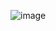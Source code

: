 ![image](https://github.com/AmxnP/deal-scraper/assets/98857256/b8429c23-b1e5-472c-8cbf-d1e4e8a20d9f)


